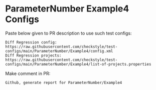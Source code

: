 # ParameterNumber Example4 Configs
Paste below given to PR description to use such test configs:
```
Diff Regression config: https://raw.githubusercontent.com/checkstyle/test-configs/main/ParameterNumber/Example4/config.xml
Diff Regression projects: https://raw.githubusercontent.com/checkstyle/test-configs/main/ParameterNumber/Example4/list-of-projects.properties
```
Make comment in PR:
```
Github, generate report for ParameterNumber/Example4
```
